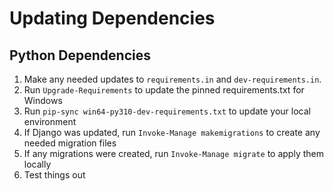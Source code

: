 Updating Dependencies
=====================

Python Dependencies
-------------------

1. Make any needed updates to `requirements.in` and `dev-requirements.in`.
1. Run `Upgrade-Requirements` to update the pinned requirements.txt for Windows
1. Run `pip-sync win64-py310-dev-requirements.txt` to update your local environment
1. If Django was updated, run `Invoke-Manage makemigrations` to create any needed migration files
1. If any migrations were created, run `Invoke-Manage migrate` to apply them locally
1. Test things out